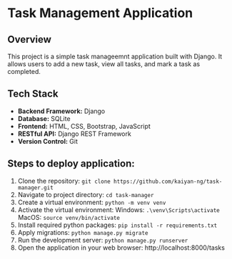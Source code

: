 # Task Management Application

## Overview
This project is a simple task manageemnt application built with Django. It allows users to add a new task, view all tasks, and mark a task as completed.

## Tech Stack
- **Backend Framework:** Django
- **Database:** SQLite
- **Frontend:** HTML, CSS, Bootstrap, JavaScript
- **RESTful API:** Django REST Framework
- **Version Control:** Git

## Steps to deploy application:
1. Clone the repository: `git clone https://github.com/kaiyan-ng/task-manager.git`
2. Navigate to project directory: `cd task-manager`
3. Create a virtual environment: `python -m venv venv`
4. Activate the virtual environment:
   Windows: `.\venv\Scripts\activate`
   MacOS: `source venv/bin/activate`
5. Install required python packages: `pip install -r requirements.txt`
6. Apply migrations: `python manage.py migrate`
7. Run the development server: `python manage.py runserver`
8. Open the application in your web browser: http://localhost:8000/tasks


   

